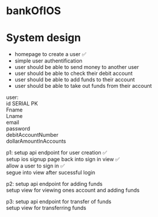 # bankOfIOS


# System design 
- homepage to create a user ✅
- simple user authentification
- user should be able to send money to another user
- user should be able to check their debit account
- user should be able to add funds to their account 
- user should be able to take out funds from their account


user: <br>
id SERIAL PK <br>
Fname<br>
Lname<br>
email<br>
password<br>
debitAccountNumber <br>
dollarAmountInAccounts<br>

p1: setup api endpoint for user creation ✅ <br>
    setup ios signup page back into sign in view ✅ <br>
    allow a user to sign in ✅ <br>
    segue into view after sucessful login <br>

p2: setup api endpoint for adding funds<br>
    setup view for viewing ones account and adding funds<br>
    
p3: setup api endpoint for transfer of funds<br>
    setup view for transferring funds<br>
